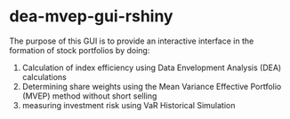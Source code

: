 # dea-mvep-gui-rshiny

The purpose of this GUI is to provide an interactive interface in the formation of stock portfolios by doing:
1. Calculation of index efficiency using Data Envelopment Analysis (DEA) calculations
2. Determining share weights using the Mean Variance Effective Portfolio (MVEP) method without short selling
3. measuring investment risk using VaR Historical Simulation
